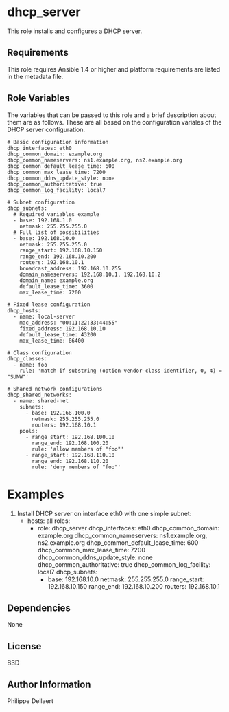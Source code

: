 dhcp_server
===========

This role installs and configures a DHCP server.

Requirements
------------

This role requires Ansible 1.4 or higher and platform requirements are listed
in the metadata file.

Role Variables
--------------

The variables that can be passed to this role and a brief description about
them are as follows. These are all based on the configuration variales of the
DHCP server configuration.

    # Basic configuration information
    dhcp_interfaces: eth0
    dhcp_common_domain: example.org
    dhcp_common_nameservers: ns1.example.org, ns2.example.org
    dhcp_common_default_lease_time: 600
    dhcp_common_max_lease_time: 7200
    dhcp_common_ddns_update_style: none
    dhcp_common_authoritative: true
    dhcp_common_log_facility: local7

    # Subnet configuration
    dhcp_subnets:
      # Required variables example
      - base: 192.168.1.0
        netmask: 255.255.255.0
      # Full list of possibilities
      - base: 192.168.10.0
        netmask: 255.255.255.0
        range_start: 192.168.10.150
        range_end: 192.168.10.200
        routers: 192.168.10.1
        broadcast_address: 192.168.10.255
        domain_nameservers: 192.168.10.1, 192.168.10.2
        domain_name: example.org
        default_lease_time: 3600
        max_lease_time: 7200

    # Fixed lease configuration       
    dhcp_hosts:
      - name: local-server
        mac_address: "00:11:22:33:44:55"
        fixed_address: 192.168.10.10
        default_lease_time: 43200
        max_lease_time: 86400

    # Class configuration
    dhcp_classes:
      - name: foo
        rule: 'match if substring (option vendor-class-identifier, 0, 4) = "SUNW"'
    
    # Shared network configurations
    dhcp_shared_networks:
      - name: shared-net
        subnets:
          - base: 192.168.100.0
            netmask: 255.255.255.0
            routers: 192.168.10.1
        pools:
          - range_start: 192.168.100.10
            range_end: 192.168.100.20
            rule: 'allow members of "foo"'
          - range_start: 192.168.110.10
            range_end: 192.168.110.20
            rule: 'deny members of "foo"'

Examples
========

1) Install DHCP server on interface eth0 with one simple subnet:
    - hosts: all
      roles:
      - role: dhcp_server
        dhcp_interfaces: eth0
        dhcp_common_domain: example.org
        dhcp_common_nameservers: ns1.example.org, ns2.example.org
        dhcp_common_default_lease_time: 600
        dhcp_common_max_lease_time: 7200
        dhcp_common_ddns_update_style: none
        dhcp_common_authoritative: true
        dhcp_common_log_facility: local7
        dhcp_subnets:
        - base: 192.168.10.0
          netmask: 255.255.255.0
          range_start: 192.168.10.150
          range_end: 192.168.10.200
          routers: 192.168.10.1


Dependencies
------------

None

License
-------

BSD

Author Information
------------------

Philippe Dellaert



